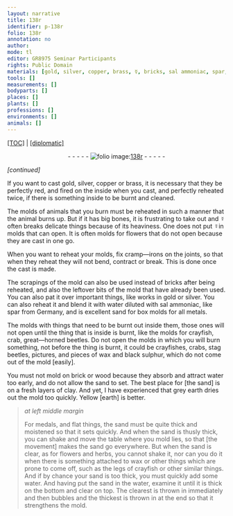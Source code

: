 ```yaml
---
layout: narrative
title: 138r
identifier: p-138r
folio: 138r
annotation: no
author:
mode: tl
editor: GR8975 Seminar Participants
rights: Public Domain
materials: [gold, silver, copper, brass, ☿, bricks, sal ammoniac, spar, sand, black sulphur, brick, wood, clay, grey earth, Yellow earth, wax]
tools: []
measurements: []
bodyparts: []
places: []
plants: []
professions: []
environments: []
animals: []
---
```


<p><a href="{{ site.baseurl }}/translation/">[TOC]</a> | <a href="{{ site.baseurl }}/_texts/p-138r_tc.md/">[diplomatic]</a></p><div class="folio" align="center">- - - - - <a href="http://gallica.bnf.fr/ark:/12148/btv1b10500001g/f281.image" target="_blank"><img src="https://cu-mkp.github.io/2017-workshop-edition/assets/photo-icon.png" alt="folio image: " style="display:inline-block; margin-bottom:-3px;"/>138r</a> - - - - - </div>  
 
*[continued]*
  
If you want to cast <span class="m">gold</span>, <span class="m">silver</span>, <span class="m">copper</span> or <span class="m">brass</span>, it is necessary that they be perfectly red, and fired on the inside when you cast, and perfectly reheated twice, if there is something inside to be burnt and cleaned.
 
The molds of animals that you burn must be reheated in such a manner that the animal burns up. But if it has big bones, it is frustrating to take out and <span class="m">☿</span> often breaks delicate things because of its heaviness. One does not put <span class="m">☿</span>in molds that can open. It is often molds for flowers that do not open because they are cast in one go.
 
When you want to reheat your molds, fix cramp—irons on the joints, so that when they reheat they will not bend, contract or break. This is done once the cast is made.
 
The scrapings of the mold can also be used instead of <span class="m">bricks</span> after being reheated, and also the leftover bits of the mold that have already been used. You can also pat it over important things, like works in <span class="m">gold</span> or <span class="m">silver</span>. You can also reheat it and blend it with water diluted with <span class="m">sal ammoniac</span>, like <span class="m">spar</span> from Germany, and is excellent <span class="m">sand</span> for box molds for all metals.
 
The molds with things that need to be burnt out inside them, those ones will not open until the thing that is inside is burnt, like the molds for crayfish, crab, great—horned beetles. Do not open the molds in which you will burn something, not before the thing is burnt, it could be crayfishes, crabs, stag beetles, pictures, and pieces of wax and <span class="m">black sulphur</span>, which do not come out of the mold [easily].
 
You must not mold on <span class="m">brick</span> or <span class="m">wood</span> because they absorb and attract water too early, and do not allow the sand to set. The best place for [the sand] is on a fresh layers of <span class="m">clay</span>. And yet, I have experienced that <span class="m">grey earth</span> dries out the mold too quickly. <span class="m">Yellow [earth]</span> is better.
 
> *at left middle margin*
> 
> 
>   For medals, and flat things, the <span class="m">sand</span> must be quite thick and moistened so that it sets quickly. And when the <span class="m">sand</span> is thusly thick, you can shake and move the table where you mold lies, so that [the movement] makes the <span class="m">sand</span> go everywhere. But when the <span class="m">sand</span> is clear, as for flowers and herbs, you cannot shake it, nor can you do it when there is something attached to <span class="m">wax</span> or other things which are prone to come off, such as the legs of crayfish or other similar things. And if by chance your <span class="m">sand</span> is too thick, you must quickly add some water. And having put the <span class="m">sand</span> in the water, examine it until it is thick on the bottom and clear on top. The clearest is thrown in immediately and then bubbles and the thickest is thrown in at the end so that it strengthens the mold.
 
